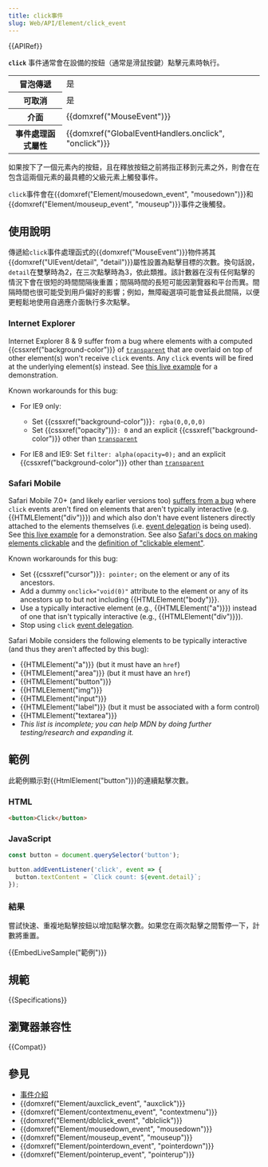 ```yaml
---
title: click事件
slug: Web/API/Element/click_event
---
```


{{APIRef}}

**`click`** 事件通常會在設備的按鈕（通常是滑鼠按鍵）點擊元素時執行。

<table class="properties">
  <tbody>
    <tr>
      <th>冒泡傳遞</th>
      <td>是</td>
    </tr>
    <tr>
      <th>可取消</th>
      <td>是</td>
    </tr>
    <tr>
      <th>介面</th>
      <td>{{domxref("MouseEvent")}}</td>
    </tr>
    <tr>
      <th>事件處理函式屬性</th>
      <td>
        {{domxref("GlobalEventHandlers.onclick", "onclick")}}
      </td>
    </tr>
  </tbody>
</table>

如果按下了一個元素內的按鈕，且在釋放按鈕之前將指正移到元素之外，則會在在包含這兩個元素的最具體的父級元素上觸發事件。

`click`事件會在{{domxref("Element/mousedown_event", "mousedown")}}和{{domxref("Element/mouseup_event", "mouseup")}}事件之後觸發。

## 使用說明

傳遞給`click`事件處理函式的{{domxref("MouseEvent")}}物件將其{{domxref("UIEvent/detail", "detail")}}屬性設置為點擊目標的次數。換句話說，`detail`在雙擊時為2，在三次點擊時為3，依此類推。該計數器在沒有任何點擊的情況下會在很短的時間間隔後重置；間隔時間的長短可能因瀏覽器和平台而異。間隔時間也很可能受到用戶偏好的影響；例如，無障礙選項可能會延長此間隔，以便更輕鬆地使用自適應介面執行多次點擊。

### Internet Explorer

Internet Explorer 8 & 9 suffer from a bug where elements with a computed {{cssxref("background-color")}} of [`transparent`](/zh-TW/docs/Web/CSS/color_value#transparent_keyword) that are overlaid on top of other element(s) won't receive `click` events. Any `click` events will be fired at the underlying element(s) instead. See [this live example](https://jsfiddle.net/YUKma/show/) for a demonstration.

Known workarounds for this bug:

- For IE9 only:

  - Set {{cssxref("background-color")}}`: rgba(0,0,0,0)`
  - Set {{cssxref("opacity")}}`: 0` and an explicit {{cssxref("background-color")}} other than [`transparent`](/zh-TW/docs/Web/CSS/color_value#transparent_keyword)

- For IE8 and IE9: Set `filter: alpha(opacity=0);` and an explicit {{cssxref("background-color")}} other than [`transparent`](/zh-TW/docs/Web/CSS/color_value#transparent_keyword)

### Safari Mobile

Safari Mobile 7.0+ (and likely earlier versions too) [suffers from a bug](https://bugs.webkit.org/show_bug.cgi?id=153887) where `click` events aren't fired on elements that aren't typically interactive (e.g. {{HTMLElement("div")}}) and which also don't have event listeners directly attached to the elements themselves (i.e. [event delegation](https://davidwalsh.name/event-delegate) is being used). See [this live example](https://jsfiddle.net/cvrhulu/k9t0sdnf/show/) for a demonstration. See also [Safari's docs on making elements clickable](https://developer.apple.com/library/archive/documentation/AppleApplications/Reference/SafariWebContent/HandlingEvents/HandlingEvents.html#//apple_ref/doc/uid/TP40006511-SW6) and the [definition of "clickable element"](https://developer.apple.com/library/archive/documentation/AppleApplications/Reference/SafariWebContent/HandlingEvents/HandlingEvents.html#/apple_ref/doc/uid/TP40006511-SW7).

Known workarounds for this bug:

- Set {{cssxref("cursor")}}`: pointer;` on the element or any of its ancestors.
- Add a dummy `onclick="void(0)"` attribute to the element or any of its ancestors up to but not including {{HTMLElement("body")}}.
- Use a typically interactive element (e.g., {{HTMLElement("a")}}) instead of one that isn't typically interactive (e.g., {{HTMLElement("div")}}).
- Stop using `click` [event delegation](https://davidwalsh.name/event-delegate).

Safari Mobile considers the following elements to be typically interactive (and thus they aren't affected by this bug):

- {{HTMLElement("a")}} (but it must have an `href`)
- {{HTMLElement("area")}} (but it must have an `href`)
- {{HTMLElement("button")}}
- {{HTMLElement("img")}}
- {{HTMLElement("input")}}
- {{HTMLElement("label")}} (but it must be associated with a form control)
- {{HTMLElement("textarea")}}
- _This list is incomplete; you can help MDN by doing further testing/research and expanding it._

## 範例

此範例顯示對{{HtmlElement("button")}}的連續點擊次數。

### HTML

```html
<button>Click</button>
```

### JavaScript

```js
const button = document.querySelector('button');

button.addEventListener('click', event => {
  button.textContent = `Click count: ${event.detail}`;
});
```

### 結果

嘗試快速、重複地點擊按鈕以增加點擊次數。如果您在兩次點擊之間暫停一下，計數將重置。

{{EmbedLiveSample("範例")}}

## 規範

{{Specifications}}

## 瀏覽器兼容性

{{Compat}}

## 參見

- [事件介紹](/zh-TW/docs/Learn/JavaScript/Building_blocks/Events)
- {{domxref("Element/auxclick_event", "auxclick")}}
- {{domxref("Element/contextmenu_event", "contextmenu")}}
- {{domxref("Element/dblclick_event", "dblclick")}}
- {{domxref("Element/mousedown_event", "mousedown")}}
- {{domxref("Element/mouseup_event", "mouseup")}}
- {{domxref("Element/pointerdown_event", "pointerdown")}}
- {{domxref("Element/pointerup_event", "pointerup")}}
